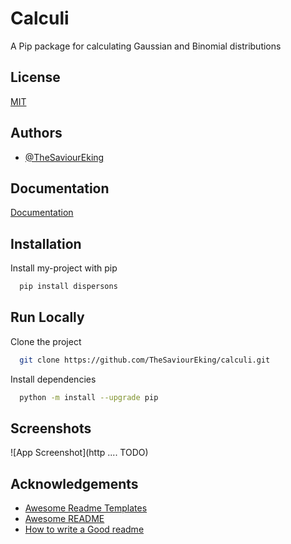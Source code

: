 # Calculi

A Pip package for calculating Gaussian and Binomial distributions 

## License

[MIT](https://choosealicense.com/licenses/mit/)


## Authors

- [@TheSaviourEking](https://www.github.com/TheSaviourEking)


## Documentation

[Documentation](#TODO)


## Installation

Install my-project with pip

```bash
  pip install dispersons
```
    
## Run Locally

Clone the project

```bash
  git clone https://github.com/TheSaviourEking/calculi.git
```

Install dependencies

```bash
  python -m install --upgrade pip
```


## Screenshots

![App Screenshot](http .... TODO)


## Acknowledgements

 - [Awesome Readme Templates](https://awesomeopensource.com/project/elangosundar/awesome-README-templates)
 - [Awesome README](https://github.com/matiassingers/awesome-readme)
 - [How to write a Good readme](https://bulldogjob.com/news/449-how-to-write-a-good-readme-for-your-github-project)
